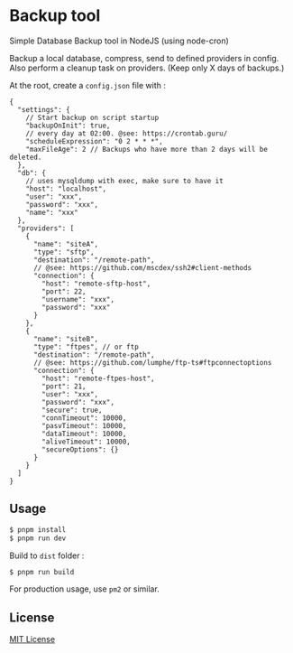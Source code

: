 # Backup tool

Simple Database Backup tool in NodeJS (using node-cron)

Backup a local database, compress, send to defined providers in config.
Also perform a cleanup task on providers. (Keep only X days of backups.)

At the root, create a `config.json` file with :

```jsonc
{
  "settings": {
    // Start backup on script startup
    "backupOnInit": true,
    // every day at 02:00. @see: https://crontab.guru/
    "scheduleExpression": "0 2 * * *",
    "maxFileAge": 2 // Backups who have more than 2 days will be deleted.
  },
  "db": {
    // uses mysqldump with exec, make sure to have it
    "host": "localhost",
    "user": "xxx",
    "password": "xxx",
    "name": "xxx"
  },
  "providers": [
    {
      "name": "siteA",
      "type": "sftp",
      "destination": "/remote-path",
      // @see: https://github.com/mscdex/ssh2#client-methods
      "connection": {
        "host": "remote-sftp-host",
        "port": 22,
        "username": "xxx",
        "password": "xxx"
      }
    },
    {
      "name": "siteB",
      "type": "ftpes", // or ftp
      "destination": "/remote-path",
      // @see: https://github.com/lumphe/ftp-ts#ftpconnectoptions
      "connection": {
        "host": "remote-ftpes-host",
        "port": 21,
        "user": "xxx",
        "password": "xxx",
        "secure": true,
        "connTimeout": 10000,
        "pasvTimeout": 10000,
        "dataTimeout": 10000,
        "aliveTimeout": 10000,
        "secureOptions": {}
      }
    }
  ]
}
```

## Usage

```sh
$ pnpm install
$ pnpm run dev
```

Build to `dist` folder :

```sh
$ pnpm run build
```

For production usage, use `pm2` or similar.

## License

[MIT License](./LICENSE)
